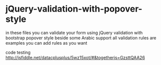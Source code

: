 # jQuery-validation-with-popover-style

in these files you can validate your form using jQuery validation with bootstrap popover style beside some Arabic support all validation rules are examples you can add rules as you want

code testing http://jsfiddle.net/datacplusplus/5wz15xot/#&togetherjs=GzsttQAA26
